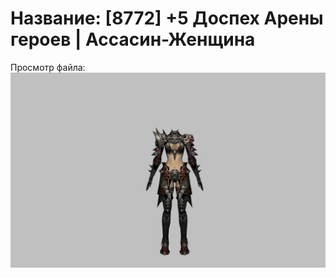 # Название: [8772] +5 Доспех Арены героев | Ассасин-Женщина

Просмотр файла:
![p070031.png](p070031.png)